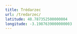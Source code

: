 ```yaml
---
title: Trédarzec
url: /tredarzec/
latitude: 48.787352500000004
longitude: -3.1987639000000003
---
```

